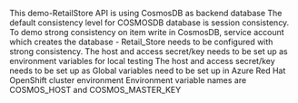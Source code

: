 This demo-RetailStore API is using CosmosDB as backend database 
The default consistency level for COSMOSDB database is session consistency. 
To demo strong consistency on item write in CosmosDB, service account which creates the database - Retail_Store needs to be configured with strong consistency. 
The host and access secret/key needs to be set up as environment variables for local testing
The host and access secret/key needs to be set up as Global variables need to be set up in Azure Red Hat OpenShift cluster environment 
Environment variable names are COSMOS_HOST and COSMOS_MASTER_KEY
